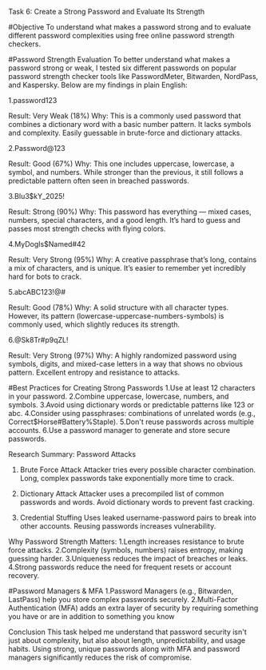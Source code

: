 Task 6: Create a Strong Password and Evaluate Its Strength

 #Objective
To understand what makes a password strong and to evaluate different password complexities using free online password strength checkers.

 #Password Strength Evaluation 
To better understand what makes a password strong or weak, I tested six different passwords on popular password strength checker tools like PasswordMeter, Bitwarden, NordPass, and Kaspersky. Below are my findings in plain English:

1.password123

Result: Very Weak (18%)
Why: This is a commonly used password that combines a dictionary word with a basic number pattern. It lacks symbols and complexity. Easily guessable in brute-force and dictionary attacks.

2.Password@123

Result: Good (67%)
Why: This one includes uppercase, lowercase, a symbol, and numbers. While stronger than the previous, it still follows a predictable pattern often seen in breached passwords.

3.Blu3$kY_2025!

Result: Strong (90%)
Why: This password has everything — mixed cases, numbers, special characters, and a good length. It’s hard to guess and passes most strength checks with flying colors.

4.MyDogIs$Named#42

Result: Very Strong (95%)
Why: A creative passphrase that’s long, contains a mix of characters, and is unique. It’s easier to remember yet incredibly hard for bots to crack.

5.abcABC123!@#

Result: Good (78%)
Why: A solid structure with all character types. However, its pattern (lowercase-uppercase-numbers-symbols) is commonly used, which slightly reduces its strength.

6.@Sk8Tr#p9qZL!

Result: Very Strong (97%)
Why: A highly randomized password using symbols, digits, and mixed-case letters in a way that shows no obvious pattern. Excellent entropy and resistance to attacks.

#Best Practices for Creating Strong Passwords
1.Use at least 12 characters in your password.
2.Combine uppercase, lowercase, numbers, and symbols.
3.Avoid using dictionary words or predictable patterns like 123 or abc.
4.Consider using passphrases: combinations of unrelated words (e.g., Correct$Horse#Battery%Staple).
5.Don't reuse passwords across multiple accounts.
6.Use a password manager to generate and store secure passwords.

 Research Summary: Password Attacks
1. Brute Force Attack
Attacker tries every possible character combination.
Long, complex passwords take exponentially more time to crack.

2. Dictionary Attack
Attacker uses a precompiled list of common passwords and words.
Avoid dictionary words to prevent fast cracking.

3. Credential Stuffing
Uses leaked username-password pairs to break into other accounts.
Reusing passwords increases vulnerability.

Why Password Strength Matters:
1.Length increases resistance to brute force attacks.
2.Complexity (symbols, numbers) raises entropy, making guessing harder.
3.Uniqueness reduces the impact of breaches or leaks.
4.Strong passwords reduce the need for frequent resets or account recovery.

#Password Managers & MFA
1.Password Managers (e.g., Bitwarden, LastPass) help you store complex passwords securely.
2.Multi-Factor Authentication (MFA) adds an extra layer of security by requiring something you have or are in addition to something you know

Conclusion
This task helped me understand that password security isn't just about complexity, but also about length, unpredictability, and usage habits. Using strong, unique passwords along with MFA and password managers significantly reduces the risk of compromise.
